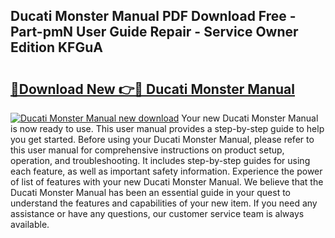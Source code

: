## Ducati Monster Manual PDF Download Free - Part-pmN User Guide Repair - Service Owner Edition KFGuA

# <h2><a href="http://bc60588.oget.top/?id=Ducati+Monster+Manual">🔗Download New 👉🔴 Ducati Monster Manual</a></h2>

[![Ducati Monster Manual new download](https://i.imgur.com/5g1atiW.png)](http://bc60588.oget.top/?id=Ducati+Monster+Manual)
Your new Ducati Monster Manual is now ready to use. This user manual provides a step-by-step guide to help you get started. Before using your Ducati Monster Manual, please refer to this user manual for comprehensive instructions on product setup, operation, and troubleshooting. It includes step-by-step guides for using each feature, as well as important safety information. Experience the power of list of features with your new Ducati Monster Manual. We believe that the Ducati Monster Manual has been an essential guide in your quest to understand the features and capabilities of your new item. If you need any assistance or have any questions, our customer service team is always available.
